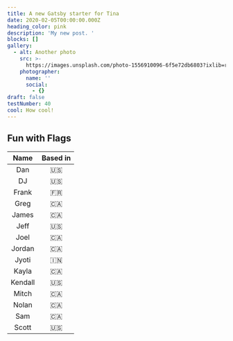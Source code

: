 ```yaml
---
title: A new Gatsby starter for Tina
date: 2020-02-05T00:00:00.000Z
heading_color: pink
description: 'My new post. '
blocks: []
gallery:
  - alt: Another photo
    src: >-
      https://images.unsplash.com/photo-1556910096-6f5e72db6803?ixlib=rb-1.2.1&ixid=eyJhcHBfaWQiOjEyMDd9&auto=format&fit=crop&w=2250&q=80
    photographer:
      name: ''
      social:
        - {}
draft: false
testNumber: 40
cool: How cool!
---
```

## Fun with Flags

| Name | Based in |
| :---: | :---: |
| Dan | 🇺🇸 |
| DJ | 🇺🇸 |
| Frank | 🇫🇷 |
| Greg | 🇨🇦 |
| James | 🇨🇦 |
| Jeff | 🇺🇸 |
| Joel | 🇨🇦 |
| Jordan | 🇨🇦 |
| Jyoti | 🇮🇳 |
| Kayla | 🇨🇦 |
| Kendall | 🇺🇸 |
| Mitch | 🇨🇦 |
| Nolan | 🇨🇦 |
| Sam | 🇨🇦 |
| Scott | 🇺🇸 |
